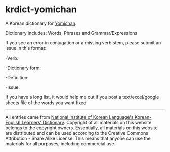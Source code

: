 # krdict-yomichan

A Korean dictionary for [Yomichan](https://github.com/FooSoft/yomichan).

Dictionary includes: Words, Phrases and Grammar/Expressions

If you see an error in conjugation or a missing verb stem, please submit an issue in this format:

-Verb:

-Dictionary form:

-Definition:

-Issue:

If you have a long list, it would help me out if you post a text/excel/google sheets file of the words you want fixed.

------------------------------
All entries came from [National Institute of Korean Language's Korean-English Learners' Dictionary](https://krdict.korean.go.kr/). Copyright of all materials on this website belongs to the copyright owners. Essentially, all materials on this website are distributed and can be used according to the Creative Commons Attribution - Share Alike License. This means that anyone can use the materials for all purposes, including commercial use. 

